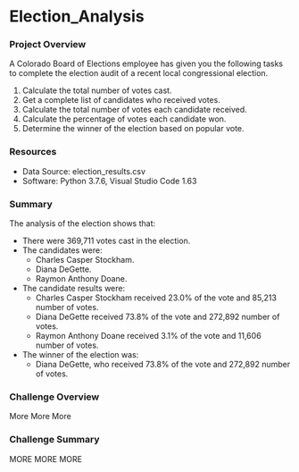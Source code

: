 # Election_Analysis
### Project Overview
A Colorado Board of Elections employee has given you the following tasks to complete the election audit of a recent local congressional election.
1. Calculate the total number of votes cast.
2. Get a complete list of candidates who received votes.
3. Calculate the total number of votes each candidate received.
4. Calculate the percentage of votes each candidate won.
5. Determine the winner of the election based on popular vote.

### Resources
- Data Source: election_results.csv
- Software: Python 3.7.6, Visual Studio Code 1.63

### Summary
The analysis of the election shows that:
- There were 369,711 votes cast in the election.
- The candidates were:
  - Charles Casper Stockham.
  - Diana DeGette.
  - Raymon Anthony Doane.
- The candidate results were:
  - Charles Casper Stockham received 23.0% of the vote and 85,213 number of votes.
  - Diana DeGette received 73.8% of the vote and 272,892 number of votes.
  - Raymon Anthony Doane received 3.1% of the vote and 11,606 number of votes.
- The winner of the election was:
  - Diana DeGette, who received 73.8% of the vote and 272,892 number of votes.

### Challenge Overview
More More More

### Challenge Summary
MORE MORE MORE
